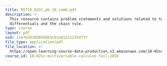 ```yaml
---
title: MIT18_02SC_pb_30_comb.pdf
description: >-
  This resource contains problem statements and solutions related to total
  differentials and the chain rule.
type: course
layout: pdf
uid: 12e7b2010d85b6b5cb2ad12211254f3f
file_type: application/pdf
file_location: >-
  https://open-learning-course-data-production.s3.amazonaws.com/18-02sc-multivariable-calculus-fall-2010/12e7b2010d85b6b5cb2ad12211254f3f_MIT18_02SC_pb_30_comb.pdf
course_id: 18-02sc-multivariable-calculus-fall-2010
---
```

